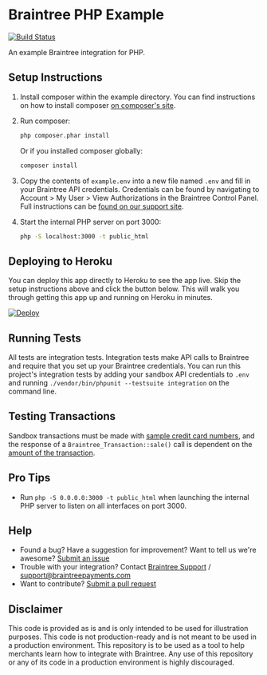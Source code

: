 # Braintree PHP Example

[![Build Status](https://travis-ci.org/braintree/braintree_php_example.svg?branch=master)](https://travis-ci.org/braintree/braintree_php_example)

An example Braintree integration for PHP.

## Setup Instructions

1. Install composer within the example directory. You can find instructions on how to install composer [on composer's site](https://getcomposer.org/download/).

2. Run composer:

    ```sh
    php composer.phar install
    ```

    Or if you installed composer globally:

    ```sh
    composer install
    ```

3. Copy the contents of `example.env` into a new file named `.env` and fill in your Braintree API credentials. Credentials can be found by navigating to Account > My User > View Authorizations in the Braintree Control Panel. Full instructions can be [found on our support site](https://articles.braintreepayments.com/control-panel/important-gateway-credentials#api-credentials).

4. Start the internal PHP server on port 3000:

    ```sh
    php -S localhost:3000 -t public_html
    ```

## Deploying to Heroku

You can deploy this app directly to Heroku to see the app live. Skip the setup instructions above and click the button below. This will walk you through getting this app up and running on Heroku in minutes.

[![Deploy](https://www.herokucdn.com/deploy/button.svg)](https://heroku.com/deploy?template=https://github.com/braintree/braintree_php_example&env[BT_ENVIRONMENT]=sandbox)

## Running Tests

All tests are integration tests. Integration tests make API calls to Braintree and require that you set up your Braintree credentials. You can run this project's integration tests by adding your sandbox API credentials to `.env` and running `./vendor/bin/phpunit --testsuite integration` on the command line.

## Testing Transactions

Sandbox transactions must be made with [sample credit card numbers](https://developers.braintreepayments.com/reference/general/testing/php#credit-card-numbers), and the response of a `Braintree_Transaction::sale()` call is dependent on the [amount of the transaction](https://developers.braintreepayments.com/reference/general/testing/php#test-amounts).

## Pro Tips

 * Run `php -S 0.0.0.0:3000 -t public_html` when launching the internal PHP server to listen on all interfaces on port 3000.

## Help

 * Found a bug? Have a suggestion for improvement? Want to tell us we're awesome? [Submit an issue](https://github.com/braintree/braintree_php_example/issues)
 * Trouble with your integration? Contact [Braintree Support](https://support.braintreepayments.com/) / support@braintreepayments.com
 * Want to contribute? [Submit a pull request](https://help.github.com/articles/creating-a-pull-request)

## Disclaimer

This code is provided as is and is only intended to be used for illustration purposes. This code is not production-ready and is not meant to be used in a production environment. This repository is to be used as a tool to help merchants learn how to integrate with Braintree. Any use of this repository or any of its code in a production environment is highly discouraged.
